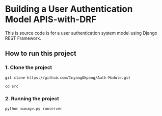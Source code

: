# Building a User Authentication Model APIS-with-DRF
This is source code is for a user authentication system model using Django REST Framework. 


## How to run this project
### 1. Clone the project
 ```
 git clone https://github.com/InyangUkpong/Auth-Module.git
 
 cd src
 ```
### 2. Running the project
```
python manage.py runserver
```
